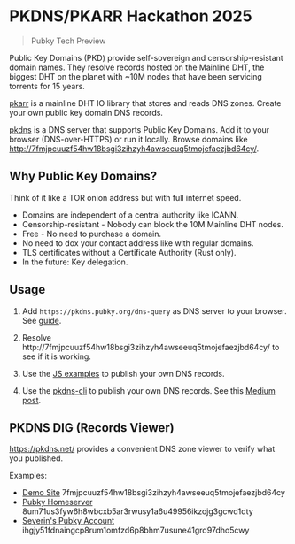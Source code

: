 # PKDNS/PKARR Hackathon 2025

> Pubky Tech Preview

Public Key Domains (PKD) provide self-sovereign and censorship-resistant domain names. They resolve records hosted on the Mainline DHT, the biggest DHT on the planet with ~10M nodes that have been servicing torrents for 15 years.

[pkarr](https://github.com/pubky/pkarr/) is a mainline DHT IO library that stores and reads DNS zones. Create your own public key domain DNS records.

[pkdns](https://github.com/pubky/pkdns/) is a DNS server that supports Public Key Domains. Add it to your browser (DNS-over-HTTPS) or run it locally. Browse domains like [http://7fmjpcuuzf54hw18bsgi3zihzyh4awseeuq5tmojefaezjbd64cy/](http://7fmjpcuuzf54hw18bsgi3zihzyh4awseeuq5tmojefaezjbd64cy/).


## Why Public Key Domains?

Think of it like a TOR onion address but with full internet speed.

- Domains are independent of a central authority like ICANN.
- Censorship-resistant - Nobody can block the 10M Mainline DHT nodes.
- Free - No need to purchase a domain.
- No need to dox your contact address like with regular domains.
- TLS certificates without a Certificate Authority (Rust only).
- In the future: Key delegation.


## Usage

1. Add `https://pkdns.pubky.org/dns-query` as DNS server to your browser. See [guide](https://support.privadovpn.com/kb/article/848-how-to-enable-doh-on-your-browser/).

2. Resolve http://7fmjpcuuzf54hw18bsgi3zihzyh4awseeuq5tmojefaezjbd64cy/ to see if it is working.

3. Use the [JS examples](./nodejs/) to publish your own DNS records.

3. Use the [pkdns-cli](https://github.com/pubky/pkdns/tree/master/cli/sample) to publish your own DNS records. See this [Medium post](https://medium.com/pubky/how-to-host-a-public-key-domain-website-v0-6-0-ubuntu-24-04-57e6f2cb6f77).

## PKDNS DIG (Records Viewer)

https://pkdns.net/ provides a convenient DNS zone viewer to verify what you published.

Examples:
- [Demo Site](https://pkdns.net/?id=7fmjpcuuzf54hw18bsgi3zihzyh4awseeuq5tmojefaezjbd64cy) 7fmjpcuuzf54hw18bsgi3zihzyh4awseeuq5tmojefaezjbd64cy
- [Pubky Homeserver](https://pkdns.net/?id=8um71us3fyw6h8wbcxb5ar3rwusy1a6u49956ikzojg3gcwd1dty) 8um71us3fyw6h8wbcxb5ar3rwusy1a6u49956ikzojg3gcwd1dty
- [Severin's Pubky Account](https://pkdns.net/?id=ihgjy51fdnaingcp8rum1omfzd6p8bhm7usune41grd97dho5cwy) ihgjy51fdnaingcp8rum1omfzd6p8bhm7usune41grd97dho5cwy
